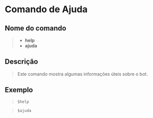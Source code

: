 # Comando de Ajuda

## Nome do comando
> * **help**
> * **ajuda**

## Descrição
> Este comando mostra algumas informações úteis sobre o bot.

## Exemplo
> `$help`

> `$ajuda`